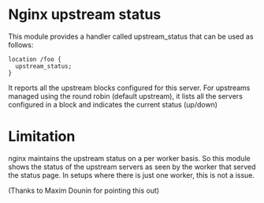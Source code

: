 Nginx upstream status
=====================

This module provides a handler called upstream_status that can be used as follows:

    location /foo {
      upstream_status;
    }

It reports all the upstream blocks configured for this server. For upstreams managed using the round robin (default upstream), it lists all the servers configured in a block and indicates the current status (up/down)


Limitation
==========
nginx maintains the upstream status on a per worker basis. So this module shows the status of the upstream servers as seen by the worker that served the status page. In setups where there is just one worker, this is not a issue.

(Thanks to Maxim Dounin for pointing this out)
